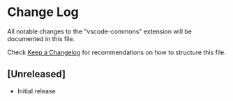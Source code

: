 # Change Log

All notable changes to the "vscode-commons" extension will be documented in this file.

Check [Keep a Changelog](http://keepachangelog.com/) for recommendations on how to structure this file.

## [Unreleased]

- Initial release